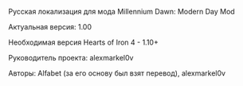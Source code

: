 Русская локализация для мода Millennium Dawn: Modern Day Mod

Актуальная версия: 1.00

Необходимая версия Hearts of Iron 4 - 1.10+

Руководитель проекта: alexmarkel0v

Авторы: Alfabet (за его основу был взят перевод), alexmarkel0v

